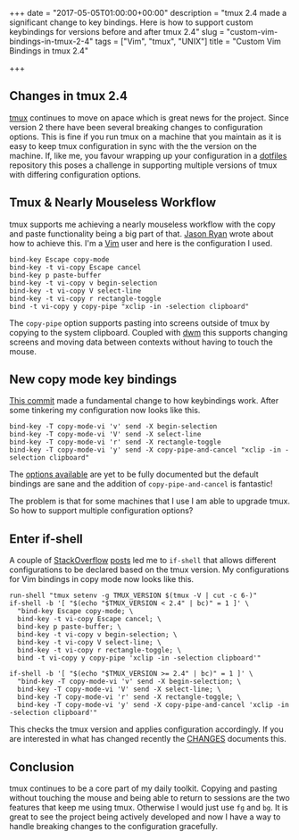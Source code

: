 +++
date = "2017-05-05T01:00:00+00:00"
description = "tmux 2.4 made a significant change to key bindings. Here is how to support custom keybindings for versions before and after tmux 2.4"
slug = "custom-vim-bindings-in-tmux-2-4"
tags = ["Vim", "tmux", "UNIX"]
title = "Custom Vim Bindings in tmux 2.4"

+++

## Changes in tmux 2.4 

[tmux][5] continues to move on apace which is great news for the project. Since version 2 there have been several breaking changes to configuration options. This is fine if you run tmux on a machine that you maintain as it is easy to keep tmux configuration in sync with the the version on the machine. If, like me, you favour wrapping up your configuration in a [dotfiles][1] repository this poses a challenge in supporting multiple versions of tmux with differing configuration options.

## Tmux & Nearly Mouseless Workflow

tmux supports me achieving a nearly mouseless workflow with the copy and paste functionality being a big part of that. [Jason Ryan][3] wrote about how to achieve this. I'm a [Vim][6] user and here is the configuration I used.

    bind-key Escape copy-mode
    bind-key -t vi-copy Escape cancel
    bind-key p paste-buffer
    bind-key -t vi-copy v begin-selection
    bind-key -t vi-copy V select-line
    bind-key -t vi-copy r rectangle-toggle
    bind -t vi-copy y copy-pipe "xclip -in -selection clipboard"

The `copy-pipe` option supports pasting into screens outside of tmux by copying to the system clipboard. Coupled with [dwm][4] this supports changing screens and moving data between contexts without having to touch the mouse. 

## New copy mode key bindings

[This commit][2] made a fundamental change to how keybindings work. After some tinkering my configuration now looks like this.

    bind-key -T copy-mode-vi 'v' send -X begin-selection
    bind-key -T copy-mode-vi 'V' send -X select-line
    bind-key -T copy-mode-vi 'r' send -X rectangle-toggle
    bind-key -T copy-mode-vi 'y' send -X copy-pipe-and-cancel "xclip -in -selection clipboard"

The [options available][7] are yet to be fully documented but the default bindings are sane and the addition of `copy-pipe-and-cancel` is fantastic!

The problem is that for some machines that I use I am able to upgrade tmux. So how to support multiple configuration options?

## Enter if-shell

A couple of [StackOverflow][8] [posts][9] led me to `if-shell` that allows different configurations to be declared based on the tmux version. My configurations for Vim bindings in copy mode now looks like this.

    run-shell "tmux setenv -g TMUX_VERSION $(tmux -V | cut -c 6-)"
    if-shell -b '[ "$(echo "$TMUX_VERSION < 2.4" | bc)" = 1 ]' \
      "bind-key Escape copy-mode; \
      bind-key -t vi-copy Escape cancel; \
      bind-key p paste-buffer; \
      bind-key -t vi-copy v begin-selection; \
      bind-key -t vi-copy V select-line; \
      bind-key -t vi-copy r rectangle-toggle; \
      bind -t vi-copy y copy-pipe 'xclip -in -selection clipboard'"

    if-shell -b '[ "$(echo "$TMUX_VERSION >= 2.4" | bc)" = 1 ]' \
      "bind-key -T copy-mode-vi 'v' send -X begin-selection; \
      bind-key -T copy-mode-vi 'V' send -X select-line; \
      bind-key -T copy-mode-vi 'r' send -X rectangle-toggle; \
      bind-key -T copy-mode-vi 'y' send -X copy-pipe-and-cancel 'xclip -in -selection clipboard'"

This checks the tmux version and applies configuration accordingly. If you are interested in what has changed recently the [CHANGES][10] documents this. 

## Conclusion

tmux continues to be a core part of my daily toolkit. Copying and pasting without touching the mouse and being able to return to sessions are the two features that keep me using tmux. Otherwise I would just use `fg` and `bg`. It is great to see the project being actively developed and now I have a way to handle breaking changes to the configuration gracefully.

[1]: https://github.com/shapeshed/dotfiles
[2]: https://github.com/tmux/tmux/commit/76d6d3641f271be1756e41494960d96714e7ee58
[3]: http://jasonwryan.com/blog/2011/06/07/copy-and-paste-in-tmux/
[4]: http://dwm.suckless.org/
[5]: https://tmux.github.io/
[6]: http://www.vim.org/
[7]: https://github.com/tmux/tmux/commit/76d6d3641f271be1756e41494960d96714e7ee58#diff-de3b354b9ce10d035bad704e1ae9f54fR297
[8]: http://stackoverflow.com/questions/35016458/how-to-write-if-statement-in-tmux-conf-to-set-different-options-for-different-t
[9]: http://stackoverflow.com/questions/34187900/tmux-enabling-mouse-support-across-different-versions
[10]: https://github.com/tmux/tmux/blob/master/CHANGES
